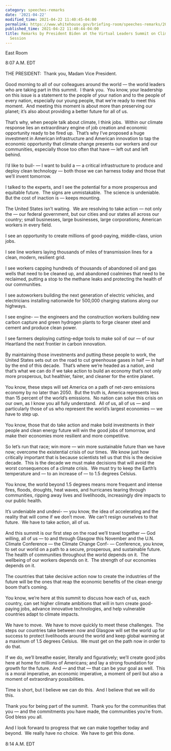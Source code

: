 ```yaml
---
category: speeches-remarks
date: '2021-04-22'
modified_time: 2021-04-22 11:40:45-04:00
permalink: https://www.whitehouse.gov/briefing-room/speeches-remarks/2021/04/22/remarks-by-president-biden-at-the-virtual-leaders-summit-on-climate-opening-session/
published_time: 2021-04-22 11:40:44-04:00
title: Remarks by President Biden at the Virtual Leaders Summit on Climate Opening
  Session
---
```

 
East Room

8:07 A.M. EDT  
   
THE PRESIDENT:  Thank you, Madam Vice President.  
   
Good morning to all of our colleagues around the world — the world
leaders who are taking part in this summit.  I thank you.  You know,
your leadership on this issue is a statement to the people of your
nation and to the people of every nation, especially our young people,
that we’re ready to meet this moment.  And meeting this moment is about
more than preserving our planet; it’s also about providing a better
future for all of us.   
   
That’s why, when people talk about climate, I think jobs.  Within our
climate response lies an extraordinary engine of job creation and
economic opportunity ready to be fired up.  That’s why I’ve proposed a
huge investment in American infrastructure and American innovation to
tap the economic opportunity that climate change presents our workers
and our communities, especially those too often that have — left out and
left behind.   
   
I’d like to buil- — I want to build a — a critical infrastructure to
produce and deploy clean technology — both those we can harness today
and those that we’ll invent tomorrow.  
   
I talked to the experts, and I see the potential for a more prosperous
and equitable future.  The signs are unmistakable.  The science is
undeniable.  But the cost of inaction is — keeps mounting.   
   
The United States isn’t waiting.  We are resolving to take action — not
only the — our federal government, but our cities and our states all
across our country; small businesses, large businesses, large
corporations; American workers in every field.   
   
I see an opportunity to create millions of good-paying, middle-class,
union jobs.   
   
I see line workers laying thousands of miles of transmission lines for a
clean, modern, resilient grid.   
   
I see workers capping hundreds of thousands of abandoned oil and gas
wells that need to be cleaned up, and abandoned coalmines that need to
be reclaimed, putting a stop to the methane leaks and protecting the
health of our communities.   
   
I see autoworkers building the next generation of electric vehicles, and
electricians installing nationwide for 500,000 charging stations along
our highways.   
   
I see engine- — the engineers and the construction workers building new
carbon capture and green hydrogen plants to forge cleaner steel and
cement and produce clean power.   
   
I see farmers deploying cutting-edge tools to make soil of our — of our
Heartland the next frontier in carbon innovation.   
   
By maintaining those investments and putting these people to work, the
United States sets out on the road to cut greenhouse gases in half — in
half by the end of this decade.  That’s where we’re headed as a nation,
and that’s what we can do if we take action to build an economy that’s
not only more prosperous, but healthier, fairer, and cleaner for the
entire planet.   
   
You know, these steps will set America on a path of net-zero emissions
economy by no later than 2050.  But the truth is, America represents
less than 15 percent of the world’s emissions.  No nation can solve this
crisis on our own, as I know you all fully understand.  All of us, all
of us — and particularly those of us who represent the world’s largest
economies — we have to step up.   
   
You know, those that do take action and make bold investments in their
people and clean energy future will win the good jobs of tomorrow, and
make their economies more resilient and more competitive.   
   
So let’s run that race; win more — win more sustainable future than we
have now; overcome the existential crisis of our times.  We know just
how critically important that is because scientists tell us that this is
the decisive decade.  This is the decade we must make decisions that
will avoid the worst consequences of a climate crisis.  We must try to
keep the Earth’s temperature and — to an increase of — to 1.5 degrees
Celsius.   
   
You know, the world beyond 1.5 degrees means more frequent and intense
fires, floods, droughts, heat waves, and hurricanes tearing through
communities, ripping away lives and livelihoods, increasingly dire
impacts to our public health.  
   
It’s undeniable and undevi- — you know, the idea of accelerating and the
reality that will come if we don’t move.  We can’t resign ourselves to
that future.  We have to take action, all of us.   
   
And this summit is our first step on the road we’ll travel together —
God willing, all of us — to and through Glasgow this November and the
U.N. Climate Conference — the Climate Change Conf- — Conference, you
know, to set our world on a path to a secure, prosperous, and
sustainable future.  The health of communities throughout the world
depends on it.  The wellbeing of our workers depends on it.  The
strength of our economies depends on it.   
   
The countries that take decisive action now to create the industries of
the future will be the ones that reap the economic benefits of the clean
energy boom that’s coming.  
   
You know, we’re here at this summit to discuss how each of us, each
country, can set higher climate ambitions that will in turn create
good-paying jobs, advance innovative technologies, and help vulnerable
countries adapt to climate impacts.  
   
We have to move.  We have to move quickly to meet these challenges.  The
steps our countries take between now and Glasgow will set the world up
for success to protect livelihoods around the world and keep global
warming at a maximum of 1.5 degrees Celsius.  We must get on the path
now in order to do that.   
   
If we do, we’ll breathe easier, literally and figuratively; we’ll create
good jobs here at home for millions of Americans; and lay a strong
foundation for growth for the future.  And — and that — that can be your
goal as well.  This is a moral imperative, an economic imperative, a
moment of peril but also a moment of extraordinary possibilities.   
   
Time is short, but I believe we can do this.  And I believe that we will
do this.   
   
Thank you for being part of the summit.  Thank you for the communities
that you — and the commitments you have made, the communities you’re
from.  God bless you all.   
   
And I look forward to progress that we can make together today and
beyond.  We really have no choice.  We have to get this done.  
   
8:14 A.M. EDT
